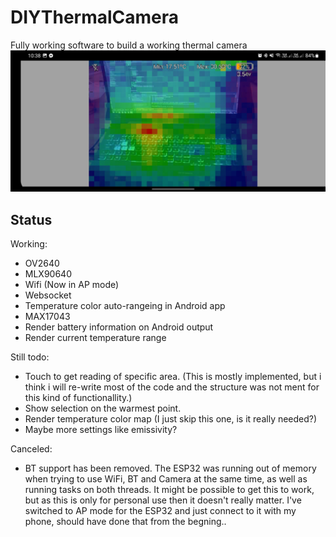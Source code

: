 # DIYThermalCamera
 Fully working software to build a working thermal camera
![alt tag](https://raw.githubusercontent.com/endlessmind/DIYThermalCamera/master/ThermalCamera_Screenshot.jpg)
## Status
Working:
- OV2640
- MLX90640
- Wifi (Now in AP mode)
- Websocket
- Temperature color auto-rangeing in Android app
- MAX17043
- Render battery information on Android output
- Render current temperature range

Still todo:
- Touch to get reading of specific area. (This is mostly implemented, but i think i will re-write most of the code and the structure was not ment for this kind of functionallity.)
- Show selection on the warmest point.
- Render temperature color map (I just skip this one, is it really needed?)
- Maybe more settings like emissivity?

Canceled:
- BT support has been removed. The ESP32 was running out of memory when trying to use WiFi, BT and Camera at the same time, as well as running tasks on both threads.
It might be possible to get this to work, but as this is only for personal use then it doesn't really matter.
I've switched to AP mode for the ESP32 and just connect to it with my phone, should have done that from the begning..
